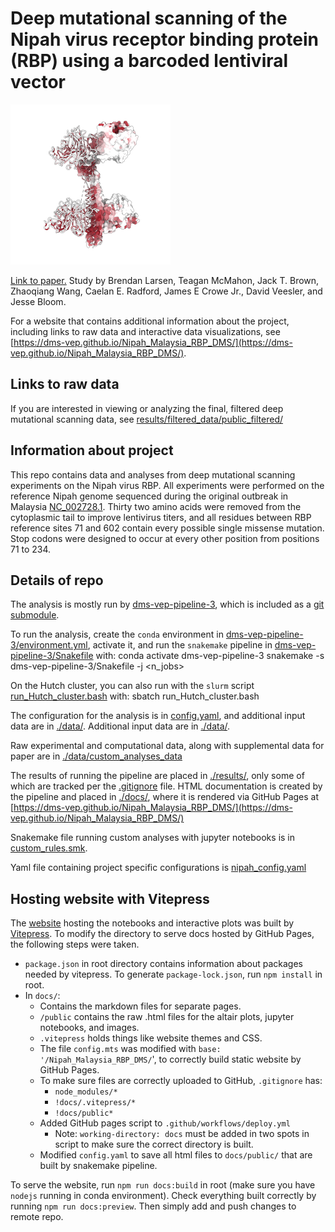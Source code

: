 # Deep mutational scanning of the Nipah virus receptor binding protein (RBP) using a barcoded lentiviral vector

<img src="./docs/public/images/entry_tetramer_better.png" width="256" height="256">

[Link to paper.](https://www.cell.com/cell/fulltext/S0092-8674(25)00257-0)
Study by Brendan Larsen, Teagan McMahon, Jack T. Brown, Zhaoqiang Wang, Caelan E. Radford, James E Crowe Jr., David Veesler, and Jesse Bloom.

For a website that contains additional information about the project, including links to raw data and interactive data visualizations, see [https://dms-vep.github.io/Nipah_Malaysia_RBP_DMS/](https://dms-vep.github.io/Nipah_Malaysia_RBP_DMS/).

## Links to raw data
If you are interested in viewing or analyzing the final, filtered deep mutational scanning data, see [results/filtered_data/public_filtered/](results/filtered_data/public_filtered)

## Information about project
This repo contains data and analyses from deep mutational scanning experiments on the Nipah virus RBP. All experiments were performed on the reference Nipah genome sequenced during the original outbreak in Malaysia [NC_002728.1](https://www.ncbi.nlm.nih.gov/nuccore/NC_002728.1). Thirty two amino acids were removed from the cytoplasmic tail to improve lentivirus titers, and all residues between RBP reference sites 71 and 602 contain every possible single missense mutation. Stop codons were designed to occur at every other position from positions 71 to 234.

## Details of repo
The analysis is mostly run by [dms-vep-pipeline-3](https://github.com/dms-vep/dms-vep-pipeline-3), which is included as a [git submodule](https://git-scm.com/book/en/v2/Git-Tools-Submodules).

To run the analysis, create the `conda` environment in [dms-vep-pipeline-3/environment.yml](dms-vep-pipeline-3/environment.yml), activate it, and run the `snakemake` pipeline in [dms-vep-pipeline-3/Snakefile](dms-vep-pipeline-3/Snakefile) with:
    conda activate dms-vep-pipeline-3
    snakemake -s dms-vep-pipeline-3/Snakefile -j <n_jobs>
    
On the Hutch cluster, you can also run with the `slurm` script [run_Hutch_cluster.bash](run_Hutch_cluster.bash) with:
sbatch run_Hutch_cluster.bash

The configuration for the analysis is in [config.yaml](config.yaml), and additional input data are in [./data/](data).
Additional input data are in [./data/](data).

Raw experimental and computational data, along with supplemental data for paper are in [./data/custom_analyses_data](/data/custom_analyses_data)

The results of running the pipeline are placed in [./results/](results), only some of which are tracked per the [.gitignore](.gitignore) file.
HTML documentation is created by the pipeline and placed in [./docs/](docs), where it is rendered via GitHub Pages at [https://dms-vep.github.io/Nipah_Malaysia_RBP_DMS/](https://dms-vep.github.io/Nipah_Malaysia_RBP_DMS/)

Snakemake file running custom analyses with jupyter notebooks is in [custom_rules.smk](custom_rules.smk).

Yaml file containing project specific configurations is [nipah_config.yaml](nipah_config.yaml)

## Hosting website with Vitepress

The [website](https://dms-vep.github.io/Nipah_Malaysia_RBP_DMS/) hosting the notebooks and interactive plots was built by [Vitepress](https://vitepress.dev). To modify the directory to serve docs hosted by GitHub Pages, the following steps were taken.

- ```package.json``` in root directory contains information about packages needed by vitepress. To generate ```package-lock.json```, run ```npm install``` in root.
- In ```docs/```:
    - Contains the markdown files for separate pages. 
    - ```/public``` contains the raw .html files for the altair plots, jupyter notebooks, and images.
    - ```.vitepress``` holds things like website themes and CSS.  
    - The file ```config.mts``` was modified with ```base: '/Nipah_Malaysia_RBP_DMS/```', to correctly build static website by GitHub Pages. 
    - To make sure files are correctly uploaded to GitHub, ```.gitignore``` has: 
        - ```node_modules/*```
        - ```!docs/.vitepress/*```
        - ```!docs/public*```
    - Added GitHub pages script to ```.github/workflows/deploy.yml```
        - Note: ```working-directory: docs``` must be added in two spots in script to make sure the correct directory is built.
    - Modified ```config.yaml``` to save all html files to ```docs/public/``` that are built by snakemake pipeline.

To serve the website, run ```npm run docs:build``` in root (make sure you have ```nodejs``` running in conda environment). Check everything built correctly by running ```npm run docs:preview```. Then simply add and push changes to remote repo.
